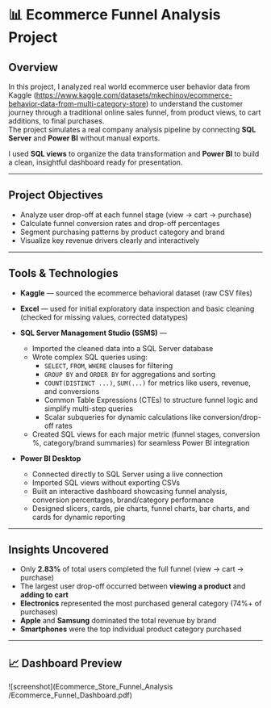 # 📊 Ecommerce Funnel Analysis Project

## Overview
In this project, I analyzed real world ecommerce user behavior data from Kaggle (https://www.kaggle.com/datasets/mkechinov/ecommerce-behavior-data-from-multi-category-store) to understand the customer journey through a traditional online sales funnel, from product views, to cart additions, to final purchases.  
The project simulates a real company analysis pipeline by connecting **SQL Server** and **Power BI** without manual exports.

I used **SQL views** to organize the data transformation and **Power BI** to build a clean, insightful dashboard ready for presentation.

---

## Project Objectives
- Analyze user drop-off at each funnel stage (view → cart → purchase)
- Calculate funnel conversion rates and drop-off percentages
- Segment purchasing patterns by product category and brand
- Visualize key revenue drivers clearly and interactively

---

## Tools & Technologies

- **Kaggle** — sourced the ecommerce behavioral dataset (raw CSV files)
- **Excel** — used for initial exploratory data inspection and basic cleaning (checked for missing values, corrected datatypes)
- **SQL Server Management Studio (SSMS)** — 
  - Imported the cleaned data into a SQL Server database
  - Wrote complex SQL queries using:
    - `SELECT`, `FROM`, `WHERE` clauses for filtering
    - `GROUP BY` and `ORDER BY` for aggregations and sorting
    - `COUNT(DISTINCT ...)`, `SUM(...)` for metrics like users, revenue, and conversions
    - Common Table Expressions (CTEs) to structure funnel logic and simplify multi-step queries
    - Scalar subqueries for dynamic calculations like conversion/drop-off rates
  - Created SQL views for each major metric (funnel stages, conversion %, category/brand summaries) for seamless Power BI integration

- **Power BI Desktop**  
  - Connected directly to SQL Server using a live connection
  - Imported SQL views without exporting CSVs
  - Built an interactive dashboard showcasing funnel analysis, conversion percentages, brand/category performance
  - Designed slicers, cards, pie charts, funnel charts, bar charts, and cards for dynamic reporting

---


## Insights Uncovered
- Only **2.83%** of total users completed the full funnel (view → cart → purchase)
- The largest user drop-off occurred between **viewing a product** and **adding to cart**
- **Electronics** represented the most purchased general category (74%+ of purchases)
- **Apple** and **Samsung** dominated the total revenue by brand
- **Smartphones** were the top individual product category purchased


---

## 📈 Dashboard Preview

![screenshot](Ecommerce_Store_Funnel_Analysis
/Ecommerce_Funnel_Dashboard.pdf)


